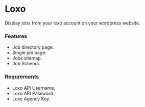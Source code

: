 # Loxo
Display jobs from your loxo account on your wordpress website.

### Features
* Job directory page.
* Single job page.
* Jobs sitemap.
* Job Schema.

### Requrements
* Loxo API Username,
* Loxo API Password.
* Loxo Agency Key.
